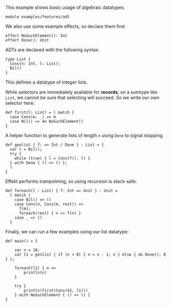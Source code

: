 This example shows basic usage of algebraic datatypes.

```
module examples/features/adt
```

We also use some example effects, so declare them first
```
effect NoSuchElement(): Int
effect Done(): Unit
```


ADTs are declared with the following syntax:
```
type List {
  Cons(n: Int, l: List);
  Nil()
}
```
This defines a datatype of integer lists.


While selectors are immediately available for **records**, on a sumtype like `List`, we cannot
be sure that selecting will succeed. So we write our own selector here:

```
def first(l: List) = l match {
  case Cons(m, _) => m
  case Nil() => do NoSuchElement()
}
```

A helper function to generate lists of length `n` using `Done` to signal stopping.
```
def genlist { f: => Int / Done } : List = {
  var l = Nil();
  try {
    while (true) { l = Cons(f(), l) }
  } with Done { () => () };
  l
}
```

Effekt performs trampolining, so using recursion is stack-safe:
```
def foreach(l : List) { f: Int => Unit } : Unit =
  l match {
    case Nil() => ()
    case Cons(n, Cons(m, rest)) =>
      f(m);
      foreach(rest) { n => f(n) }
    case _ => ()
  }
```

Finally, we can run a few examples using our list datatype:
```
def main() = {

    var n = 10;
    val l1 = genlist { if (n > 0) { n = n - 1; n } else { do Done(); 0 } };

    foreach(l1) { n =>
        println(n)
    }

    try {
        println(first(Cons(42, l1)))
    } with NoSuchElement { () => () }
}
```